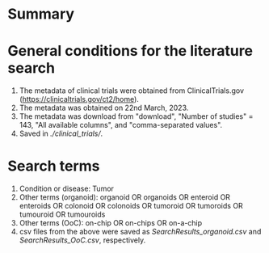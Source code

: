 # Summary




# General conditions for the literature search

1. The metadata of clinical trials were obtained from ClinicalTrials.gov (https://clinicaltrials.gov/ct2/home).
2. The metadata was obtained on 22nd March, 2023.
3. The metadata was download from "download", "Number of studies" = 143, "All available columns", and "comma-separated values".
4. Saved in *./clinical_trials/*. 

# Search terms
1. Condition or disease: Tumor
2. Other terms (organoid): organoid OR organoids OR enteroid OR enteroids OR colonoid OR colonoids OR tumoroid OR tumoroids OR tumouroid OR tumouroids
3. Other terms (OoC): on-chip OR on-chips OR on-a-chip
4. csv files from the above were saved as *SearchResults_organoid.csv* and *SearchResults_OoC.csv*, respectively.

